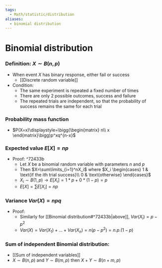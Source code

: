 ```yaml
---
tags:
  - Math/statistic/distribution
aliases:
  - binomial distribution
---
```

# Binomial distribution
### Definition: $X\sim B(n, p)$
- When event $X$ has binary response, either fail or success
	- [[Discrete random variable]]
- Condition:
	- The same experiment is repeated a fixed number of times
	- There are only 2 possible outcomes, success and failure
	- The repeated trials are independent, so that the probability of success remains the same for each trial
### Probability mass function
- $P(X=x)\displaystyle=\bigg(\begin{matrix} n\\ x \end{matrix}\bigg)p^xq^{n-x}$
### Expected value $E[X]=np$
- Proof: ^72433b
	- Let $X$ be a binomial random variable with parameters $n$ and $p$
	- Then $X=\sum\limits_{i=1}^nX_i$ where $X_i \begin{cases} 1 & \text{if the ith trial success}\\ 0 & \text{otherwise} \end{cases}$
	- $X_i\sim B(1,p)\to E[X_i]=1*p+0*(1-p)=p$
	- $E[X]=\sum E[X_i] = np$
### Variance $Var(X)=npq$
- Proof:
	- Similarly for [[Binomial distribution#^72433b|above]], $Var(X_i)=p-p^2$
	- $Var(X)=Var(X_1)+...+Var(X_n)=n(p-p^2)=n.p.(1-p)$
### Sum of independent Binomial distribution:
- [[Sum of independent variables]]
- $X\sim B(n,p)$ and $Y\sim B(m,p)$ then $X+Y\sim B(n+m,p)$